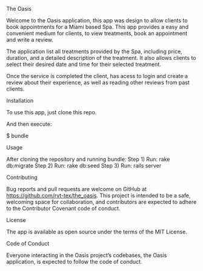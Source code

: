 The Oasis

Welcome to the Oasis application, this app was design to allow clients to book appointments for a Miami based Spa. This app provides a easy and convenient medium for clients, to view treatments, book an appointment and write a review. 

The application list all treatments provided by the Spa, including price, duration, and a detailed description of the treatment. It also allows clients to select their desired date and time for their selected treatment. 

Once the service is completed the client, has acess to login and create a review about their experience, as well as reading other reviews from past clients.


Installation

To use this app, just clone this repo.

And then execute:

$ bundle

Usage

After cloning the repository and running bundle: 
Step 1) Run: rake db:migrate 
Step 2) Run: rake db:seed 
Step 3) Run: rails server

Contributing

Bug reports and pull requests are welcome on GitHub at https://github.com/rvt-tex/the_oasis. This project is intended to be a safe, welcoming space for collaboration, and contributors are expected to adhere to the Contributor Covenant code of conduct.

License

The app is available as open source under the terms of the MIT License.

Code of Conduct

Everyone interacting in the Oasis project’s codebases, the Oasis application, is expected to follow the code of conduct.
